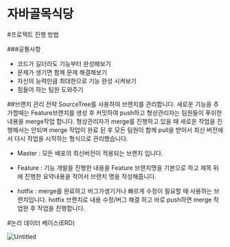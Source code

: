 # 자바골목식당

#프로젝트 진행 방법

###공통사항
- 코드가 길더라도 기능부터 완성해보기
- 문제가 생기면 함께 문제 해결해보기
- 자신의 능력만큼 최대한으로 기능 완성 시켜보기
- 힘들어 하는 팀원 도와주기



##브랜치 관리 전략
SourceTree를 사용하여 브랜치를 관리합니다.
새로운 기능을 추가할때는 Feature브랜치를 생성 후 커밋하여 push하고
형상관리자는 팀원들이 푸쉬한 내용을 merge작업 합니다.
형상관리자가 merge를 진행하고 있을 때 새로운 작업을 진행해서는 안되며
merge 작업이 완료 된 후 모든 팀원이 함께 pull을 받아서
최신 버전에서 다시 작업을 시작하는 형식으로 관리했습니다.


- Master : 모든 배포의 최신버전이 적용되는 브랜치 입니다.

- Feature : 기능 개발을 진행한 내용을 Feature 브랜치명을 기본으로 하고 제목 뒤에 진행한 요약내용을 적어서
			브랜치 명을 작성해줍니다.
- hotfix : merge를 완료하고 버그가생기거나 빠르게 수정이 필요할 때 사용하는 브랜치입니다.
		   hotfix 브랜치로 내용 수정/버그 해결 하고 바로 push하면 merge 작업한 후 작업을 진행합니다.



#논리 데이터 베이스(ERD)


![Untitled](https://user-images.githubusercontent.com/122511847/222627039-c32ed474-ae9a-46f7-b012-a00c118dfec0.png)
























